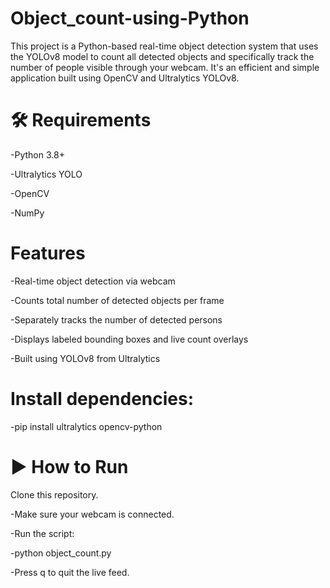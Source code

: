 # Object_count-using-Python
This project is a Python-based real-time object detection system that uses the YOLOv8 model to count all detected objects and specifically track the number of people visible through your webcam. It's an efficient and simple application built using OpenCV and Ultralytics YOLOv8.
# 🛠 Requirements

-Python 3.8+

-Ultralytics YOLO

-OpenCV

-NumPy
# Features

-Real-time object detection via webcam

-Counts total number of detected objects per frame

-Separately tracks the number of detected persons

-Displays labeled bounding boxes and live count overlays

-Built using YOLOv8 from Ultralytics
# Install dependencies:

-pip install ultralytics opencv-python
# ▶ How to Run
Clone this repository.

-Make sure your webcam is connected.

-Run the script:

-python object_count.py

-Press q to quit the live feed.
